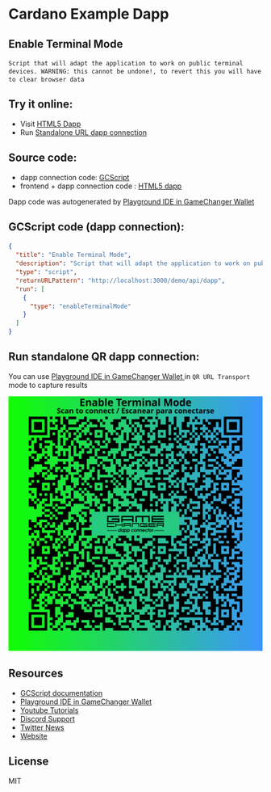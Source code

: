 
# Cardano Example Dapp

## **Enable Terminal Mode**

    Script that will adapt the application to work on public terminal devices. WARNING: this cannot be undone!, to revert this you will have to clear browser data


## Try it online: 

-  Visit [HTML5 Dapp](https://raw.githubusercontent.com/GameChangerFinance/gamechanger.wallet/main/examples/Enable%20Terminal%20Mode.html)
-  Run [Standalone URL dapp connection](https://beta-wallet.gamechanger.finance/api/2/run/1-H4sIAAAAAAAAAzWPvQrDMAyEX0V4LjjQLXu3Fkp_ptJBsQUxdWPhKA0l5N0ru2S7E5_uuMVIkEimNYcBu0hwo_wOA0Y4JU9mZzyNLgeWkAaFrlWD9CgwhxgBPVZPgMwxOCwgSII55Reo5KnTM8gW6-kTHI2aLF8uvf949ZlkysP9cjyjKF7qehFurY3JYezTKO2-aRrr6Z0scrDazeVxUvaxbIFUh2w76oz1uf4AFVy6LOkAAAA)

## Source code:

- dapp connection code: [GCScript](examples/Enable%20Terminal%20Mode.gcscript)
- frontend + dapp connection code : [HTML5 dapp](examples/Enable%20Terminal%20Mode.html)

Dapp code was autogenerated by [Playground IDE in GameChanger Wallet ](https://beta-wallet.gamechanger.finance/playground)

## GCScript code (dapp connection):
```json
{
  "title": "Enable Terminal Mode",
  "description": "Script that will adapt the application to work on public terminal devices",
  "type": "script",
  "returnURLPattern": "http://localhost:3000/demo/api/dapp",
  "run": [
    {
      "type": "enableTerminalMode"
    }
  ]
}
```

## Run standalone QR dapp connection: 

You can use [Playground IDE in GameChanger Wallet ](https://beta-wallet.gamechanger.finance/playground) in `QR URL Transport` mode to capture results

[![QR URL Transport](https://raw.githubusercontent.com/GameChangerFinance/gamechanger.wallet/main/examples/Enable%20Terminal%20Mode.png)](https://beta-wallet.gamechanger.finance/api/2/run/1-H4sIAAAAAAAAAzWPvQrDMAyEX0V4LjjQLXu3Fkp_ptJBsQUxdWPhKA0l5N0ru2S7E5_uuMVIkEimNYcBu0hwo_wOA0Y4JU9mZzyNLgeWkAaFrlWD9CgwhxgBPVZPgMwxOCwgSII55Reo5KnTM8gW6-kTHI2aLF8uvf949ZlkysP9cjyjKF7qehFurY3JYezTKO2-aRrr6Z0scrDazeVxUvaxbIFUh2w76oz1uf4AFVy6LOkAAAA)

## Resources
- [GCScript documentation](https://beta-wallet.gamechanger.finance/doc/api/v2/api.html)
- [Playground IDE in GameChanger Wallet ](https://beta-wallet.gamechanger.finance/playground)
- [Youtube Tutorials](https://www.youtube.com/@gamechanger.finance)
- [Discord Support](https://discord.gg/vpbfyRaDKG)
- [Twitter News](https://twitter.com/GameChangerOk)
- [Website](https://gamechanger.finance)

## License
MIT 
    

